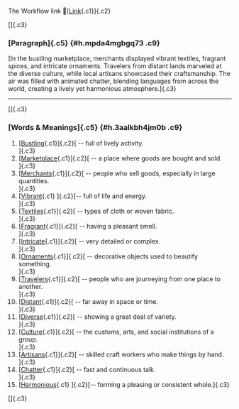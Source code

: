 The Workflow link
👏[[Link](https://www.google.com/url?q=http://www.google.com&sa=D&source=editors&ust=1759394265806152&usg=AOvVaw0fNiQTvL-5Fu3BrOqjzUvZ){.c1}]{.c2}

[]{.c3}

### [Paragraph]{.c5} {#h.mpda4mgbgq73 .c9}

[In the bustling marketplace, merchants displayed vibrant textiles,
fragrant spices, and intricate ornaments. Travelers from distant lands
marveled at the diverse culture, while local artisans showcased their
craftsmanship. The air was filled with animated chatter, blending
languages from across the world, creating a lively yet harmonious
atmosphere.]{.c3}

------------------------------------------------------------------------

[]{.c3}

### [Words & Meanings]{.c5} {#h.3aalkbh4jm0b .c9}

1.  [[Bustling](https://www.google.com/url?q=http://www.google.com&sa=D&source=editors&ust=1759394265807466&usg=AOvVaw0afDmYXyLj_BaTn8XRZrpa){.c1}]{.c2}[ --
    full of lively activity.\
    ]{.c3}
2.  [[Marketplace](https://www.google.com/url?q=http://www.google.com&sa=D&source=editors&ust=1759394265807740&usg=AOvVaw0py_tTVcFGCmfm39DmbXhL){.c1}]{.c2}[ --
    a place where goods are bought and sold.\
    ]{.c3}
3.  [[Merchants](https://www.google.com/url?q=http://www.google.com&sa=D&source=editors&ust=1759394265807985&usg=AOvVaw0z_M9H91hW6-plT0HNV3yZ){.c1}]{.c2}[ --
    people who sell goods, especially in large quantities.\
    ]{.c3}
4.  [[Vibrant](https://www.google.com/url?q=http://www.google.com&sa=D&source=editors&ust=1759394265808248&usg=AOvVaw1RjXyGm4xs70xq8uuSAajN){.c1}
    ]{.c2}[-- full of life and energy.\
    ]{.c3}
5.  [[Textiles](https://www.google.com/url?q=http://www.google.com&sa=D&source=editors&ust=1759394265808455&usg=AOvVaw2LTdhowe3CxvuLDjonZKHs){.c1}]{.c2}[ --
    types of cloth or woven fabric.\
    ]{.c3}
6.  [[Fragrant](https://www.google.com/url?q=http://www.google.com&sa=D&source=editors&ust=1759394265808679&usg=AOvVaw1QqkvoIzqdPXwc996wMm6p){.c1}]{.c2}[ --
    having a pleasant smell.\
    ]{.c3}
7.  [[Intricate](https://www.google.com/url?q=http://www.google.com&sa=D&source=editors&ust=1759394265808900&usg=AOvVaw1W8vAzDUCewfdsVhil2_5r){.c1}]{.c2}[ --
    very detailed or complex.\
    ]{.c3}
8.  [[Ornaments](https://www.google.com/url?q=http://www.google.com&sa=D&source=editors&ust=1759394265809118&usg=AOvVaw3JJ8bfk6yJsH0luBnsTJeb){.c1}]{.c2}[ --
    decorative objects used to beautify something.\
    ]{.c3}
9.  [[Travelers](https://www.google.com/url?q=http://www.google.com&sa=D&source=editors&ust=1759394265809379&usg=AOvVaw1JCVeJ8ex2LQUbi-cJlfnM){.c1}]{.c2}[ --
    people who are journeying from one place to another.\
    ]{.c3}
10. [[Distant](https://www.google.com/url?q=http://www.google.com&sa=D&source=editors&ust=1759394265809637&usg=AOvVaw1i8Z18nkIK04iJlBGNMjcB){.c1}]{.c2}[ --
    far away in space or time.\
    ]{.c3}
11. [[Diverse](https://www.google.com/url?q=http://www.google.com&sa=D&source=editors&ust=1759394265809843&usg=AOvVaw0nonfn1iYHJuKllW2dPAZT){.c1}]{.c2}[ --
    showing a great deal of variety.\
    ]{.c3}
12. [[Culture](https://www.google.com/url?q=http://www.google.com&sa=D&source=editors&ust=1759394265810072&usg=AOvVaw1_Rcgi-zQa_PvuSJgbcENG){.c1}]{.c2}[ --
    the customs, arts, and social institutions of a group.\
    ]{.c3}
13. [[Artisans](https://www.google.com/url?q=http://www.google.com&sa=D&source=editors&ust=1759394265810324&usg=AOvVaw3AUJV9OUG4cCKe30Ol5mTf){.c1}]{.c2}[ --
    skilled craft workers who make things by hand.\
    ]{.c3}
14. [[Chatter](https://www.google.com/url?q=http://www.google.com&sa=D&source=editors&ust=1759394265810651&usg=AOvVaw1-Sd9KSN0bccuFJ0nOD51K){.c1}]{.c2}[ --
    fast and continuous talk.\
    ]{.c3}
15. [[Harmonious](https://www.google.com/url?q=http://www.google.com&sa=D&source=editors&ust=1759394265810898&usg=AOvVaw0on5b_7XFKXdcqxtsvphdC){.c1}
    ]{.c2}[-- forming a pleasing or consistent whole.]{.c3}

[]{.c3}
